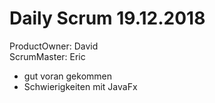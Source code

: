 # Daily Scrum 19.12.2018
ProductOwner: David  
ScrumMaster: Eric

* gut voran gekommen
* Schwierigkeiten mit JavaFx
